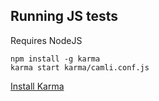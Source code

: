## Running JS tests ##

Requires NodeJS

    npm install -g karma
    karma start karma/camli.conf.js

[Install Karma](http://karma-runner.github.io/0.8/intro/installation.html)
